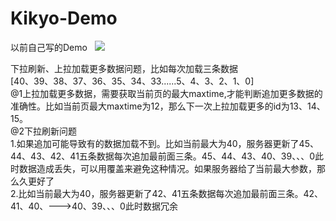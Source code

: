 # Kikyo-Demo
以前自己写的Demo  
![](/2016-12-28%2021.57.39.gif)  

下拉刷新、上拉加载更多数据问题，比如每次加载三条数据  
[40、39、38、37、36、35、34、33......5、4、3、2、1、0]  
@1上拉加载更多数据，需要获取当前页的最大maxtime,才能判断追加更多数据的准确性。比如当前页最大maxtime为12，那么下一次上拉加载更多的id为13、14、15。  
@2下拉刷新问题  
1.如果追加可能导致有的数据加载不到。比如当前最大为40，服务器更新了45、44、43、42、41五条数据每次追加最前面三条。45、44、43、40、39、、、0此时数据造成丢失，可以用覆盖来避免这种情况。如果服务器给了当前最大参数，那么久更好了  
2.比如当前最大为40，服务器更新了42、41五条数据每次追加最前面三条。42、41、40、--->40、39、、、0此时数据冗余  
